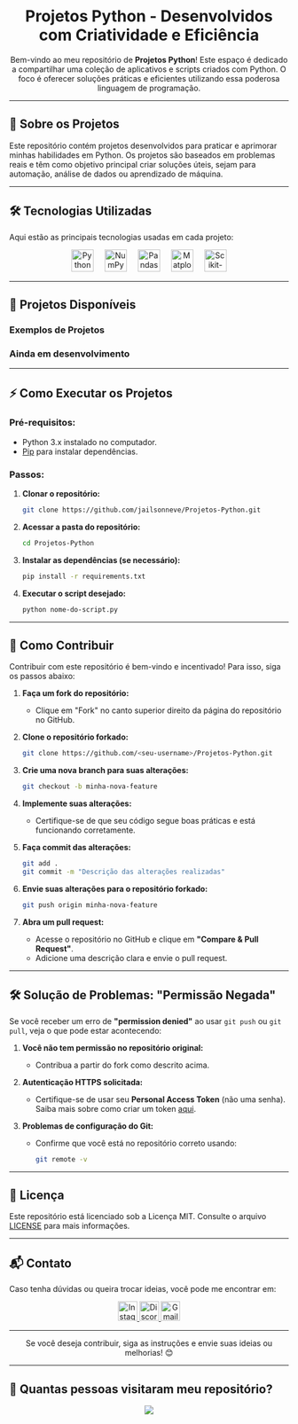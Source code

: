 <h1 align="center">Projetos Python - Desenvolvidos com Criatividade e Eficiência</h1>

<p align="center">
    Bem-vindo ao meu repositório de <strong>Projetos Python</strong>! Este espaço é dedicado a compartilhar uma coleção de aplicativos e scripts criados com Python. O foco é oferecer soluções práticas e eficientes utilizando essa poderosa linguagem de programação.
</p>

---

## 🧐 Sobre os Projetos

Este repositório contém projetos desenvolvidos para praticar e aprimorar minhas habilidades em Python. Os projetos são baseados em problemas reais e têm como objetivo principal criar soluções úteis, sejam para automação, análise de dados ou aprendizado de máquina.

---

## 🛠️ Tecnologias Utilizadas

Aqui estão as principais tecnologias usadas em cada projeto:

<div align="center">
    <img src="https://upload.wikimedia.org/wikipedia/commons/c/c3/Python-logo-notext.svg" height="40" alt="Python logo" title="Python" />
    <img width="12" />
    <img src="https://imgs.search.brave.com/6zZLE6ZqLbqKYhdIFtf04Fn61rdnd1qCfiUCxJCVn4I/rs:fit:860:0:0:0/g:ce/aHR0cHM6Ly9udW1w/eS5vcmcvaW1hZ2Vz/L2xvZ28uc3Zn" height="40" alt="NumPy logo" title="NumPy" />
    <img width="12" />
    <img src="https://img.icons8.com/?size=100&id=xSkewUSqtErH&format=png&color=000000" height="40" alt="Pandas logo" title="Pandas" />
    <img width="12" />
    <img src="https://matplotlib.org/stable/_images/sphx_glr_logos2_001.png" height="40" alt="Matplotlib logo" title="Matplotlib" />
    <img width="12" />
    <img src="https://imgs.search.brave.com/A4LD1NXlyzwj1N4F7X-n2YeFAR3sAxmWmHW0TJptlOc/rs:fit:860:0:0:0/g:ce/aHR0cHM6Ly91cGxv/YWQud2lraW1lZGlh/Lm9yZy93aWtpcGVk/aWEvY29tbW9ucy90/aHVtYi8wLzA1L1Nj/aWtpdF9sZWFybl9s/b2dvX3NtYWxsLnN2/Zy8yMjBweC1TY2lr/aXRfbGVhcm5fbG9n/b19zbWFsbC5zdmcu/cG5n" height="40" alt="Scikit-learn logo" title="Scikit-learn" />
</div>

---

## 📂 Projetos Disponíveis

### Exemplos de Projetos

### Ainda em desenvolvimento 

---

## ⚡ Como Executar os Projetos

### Pré-requisitos:
- Python 3.x instalado no computador.
- [Pip](https://pip.pypa.io/en/stable/) para instalar dependências.

### Passos:
1. **Clonar o repositório:**
    ```bash
    git clone https://github.com/jailsonneve/Projetos-Python.git
    ```
2. **Acessar a pasta do repositório:**
    ```bash
    cd Projetos-Python
    ```
3. **Instalar as dependências (se necessário):**
    ```bash
    pip install -r requirements.txt
    ```
4. **Executar o script desejado:**
    ```bash
    python nome-do-script.py
    ```

---

## 🔄 Como Contribuir

Contribuir com este repositório é bem-vindo e incentivado! Para isso, siga os passos abaixo:

1. **Faça um fork do repositório:**
    - Clique em "Fork" no canto superior direito da página do repositório no GitHub.

2. **Clone o repositório forkado:**
    ```bash
    git clone https://github.com/<seu-username>/Projetos-Python.git
    ```
3. **Crie uma nova branch para suas alterações:**
    ```bash
    git checkout -b minha-nova-feature
    ```
4. **Implemente suas alterações:**
    - Certifique-se de que seu código segue boas práticas e está funcionando corretamente.

5. **Faça commit das alterações:**
    ```bash
    git add .
    git commit -m "Descrição das alterações realizadas"
    ```
6. **Envie suas alterações para o repositório forkado:**
    ```bash
    git push origin minha-nova-feature
    ```

7. **Abra um pull request:**
    - Acesse o repositório no GitHub e clique em **"Compare & Pull Request"**.
    - Adicione uma descrição clara e envie o pull request.

---

## 🛠️ Solução de Problemas: "Permissão Negada"

Se você receber um erro de **"permission denied"** ao usar `git push` ou `git pull`, veja o que pode estar acontecendo:

1. **Você não tem permissão no repositório original:**  
   - Contribua a partir do fork como descrito acima.

2. **Autenticação HTTPS solicitada:**  
   - Certifique-se de usar seu **Personal Access Token** (não uma senha).  
     Saiba mais sobre como criar um token [aqui](https://docs.github.com/en/github/authenticating-to-github/creating-a-personal-access-token).

3. **Problemas de configuração do Git:**  
   - Confirme que você está no repositório correto usando:
     ```bash
     git remote -v
     ```

---

## 📝 Licença

Este repositório está licenciado sob a Licença MIT. Consulte o arquivo [LICENSE](./LICENSE) para mais informações.

---

## 📬 Contato

Caso tenha dúvidas ou queira trocar ideias, você pode me encontrar em:
<div align="center">
  <a href="https://www.instagram.com/arthur.dai.52" target="_blank">
    <img src="https://img.shields.io/static/v1?message=Instagram&logo=instagram&label=&color=E4405F&logoColor=white&style=for-the-badge" height="35" alt="Instagram" />
  </a>
  <a href="https://discord.com/users/jailsonneve" target="_blank">
    <img src="https://img.shields.io/static/v1?message=Discord&logo=discord&label=&color=7289DA&logoColor=white&style=for-the-badge" height="35" alt="Discord" />
  </a>
  <a href="mailto:daiarthur053@gmail.com" target="_blank">
    <img src="https://img.shields.io/static/v1?message=Gmail&logo=gmail&label=&color=D14836&logoColor=white&style=for-the-badge" height="35" alt="Gmail" />
  </a>
</div>

---

<div align="center">
Se você deseja contribuir, siga as instruções e envie suas ideias ou melhorias! 😊
</div>

---

## 👀 Quantas pessoas visitaram meu repositório?

<div align="center">
  <img src="https://profile-counter.glitch.me/Projetos-Python/count.svg?" />
</div>

###
